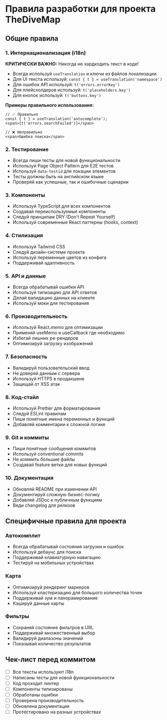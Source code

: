 # Правила разработки для проекта TheDiveMap

## Общие правила

### 1. Интернационализация (i18n)

**КРИТИЧЕСКИ ВАЖНО:** Никогда не хардкодить текст в коде!

- Всегда используй `useTranslation` и ключи из файлов локализации
- Для UI текста используй: `const { t } = useTranslation('namespace')`
- Для ошибок API используй: `t('errors.errorKey')`
- Для плейсхолдеров используй: `t('placeholders.key')`
- Для кнопок используй: `t('buttons.key')`

**Примеры правильного использования:**

```tsx
// ✅ Правильно
const { t } = useTranslation('autocomplete');
<span>{t('errors.searchFailed')}</span>

// ❌ Неправильно
<span>Ошибка поиска</span>
```

### 2. Тестирование

- Всегда пиши тесты для новой функциональности
- Используй Page Object Pattern для E2E тестов
- Используй `data-testid` для локации элементов
- Тесты должны быть на английском языке
- Проверяй как успешные, так и ошибочные сценарии

### 3. Компоненты

- Используй TypeScript для всех компонентов
- Создавай переиспользуемые компоненты
- Следуй принципам DRY (Don't Repeat Yourself)
- Используй современные React паттерны (hooks, context)

### 4. Стилизация

- Используй Tailwind CSS
- Следуй дизайн-системе проекта
- Используй переменные цветов из конфига
- Поддерживай адаптивность

### 5. API и данные

- Всегда обрабатывай ошибки API
- Используй типизацию для API ответов
- Делай валидацию данных на клиенте
- Используй моки для тестирования

### 6. Производительность

- Используй React.memo для оптимизации
- Применяй useMemo и useCallback где необходимо
- Избегай лишних ре-рендеров
- Оптимизируй загрузку изображений

### 7. Безопасность

- Валидируй пользовательский ввод
- Не доверяй данным с сервера
- Используй HTTPS в продакшене
- Защищай от XSS атак

### 8. Код-стайл

- Используй Prettier для форматирования
- Следуй ESLint правилам
- Пиши понятные имена переменных и функций
- Добавляй комментарии к сложной логике

### 9. Git и коммиты

- Пиши понятные сообщения коммитов
- Используй conventional commits
- Не коммить большие файлы
- Создавай feature ветки для новых функций

### 10. Документация

- Обновляй README при изменении API
- Документируй сложную бизнес-логику
- Добавляй JSDoc к публичным функциям
- Веди changelog для релизов

## Специфичные правила для проекта

### Автокомплит

- Всегда обрабатывай состояния загрузки и ошибок
- Используй дебаунс для поиска
- Поддерживай клавиатурную навигацию
- Тестируй на мобильных устройствах

### Карта

- Оптимизируй рендеринг маркеров
- Используй кластеризацию для большого количества точек
- Поддерживай зум и панорамирование
- Кэшируй данные карты

### Фильтры

- Сохраняй состояние фильтров в URL
- Поддерживай множественный выбор
- Валидируй диапазоны значений
- Показывай количество результатов

## Чек-лист перед коммитом

- [ ] Все тексты используют i18n
- [ ] Написаны тесты для новой функциональности
- [ ] Код проходит линтер
- [ ] Компоненты типизированы
- [ ] Обработаны ошибки
- [ ] Проверена производительность
- [ ] Обновлена документация
- [ ] Протестировано на разных устройствах

